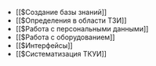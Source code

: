 - [[$Создание базы знаний]]
- [[$Определения в области ТЗИ]]
- [[$Работа с персональными данными]]
- [[$Работа с оборудованием]]
- [[$Интерфейсы]]
- [[$Систематизация ТКУИ]]